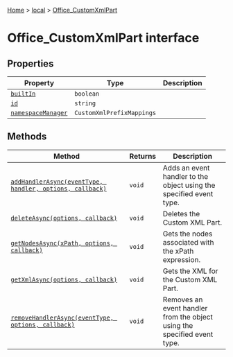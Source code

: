 [Home](./index) &gt; [local](local.md) &gt; [Office\_CustomXmlPart](local.office_customxmlpart.md)

# Office\_CustomXmlPart interface

## Properties

|  Property | Type | Description |
|  --- | --- | --- |
|  [`builtIn`](local.office_customxmlpart.builtin.md) | `boolean` |  |
|  [`id`](local.office_customxmlpart.id.md) | `string` |  |
|  [`namespaceManager`](local.office_customxmlpart.namespacemanager.md) | `CustomXmlPrefixMappings` |  |

## Methods

|  Method | Returns | Description |
|  --- | --- | --- |
|  [`addHandlerAsync(eventType, handler, options, callback)`](local.office_customxmlpart.addhandlerasync.md) | `void` | Adds an event handler to the object using the specified event type. |
|  [`deleteAsync(options, callback)`](local.office_customxmlpart.deleteasync.md) | `void` | Deletes the Custom XML Part. |
|  [`getNodesAsync(xPath, options, callback)`](local.office_customxmlpart.getnodesasync.md) | `void` | Gets the nodes associated with the xPath expression. |
|  [`getXmlAsync(options, callback)`](local.office_customxmlpart.getxmlasync.md) | `void` | Gets the XML for the Custom XML Part. |
|  [`removeHandlerAsync(eventType, options, callback)`](local.office_customxmlpart.removehandlerasync.md) | `void` | Removes an event handler from the object using the specified event type. |

